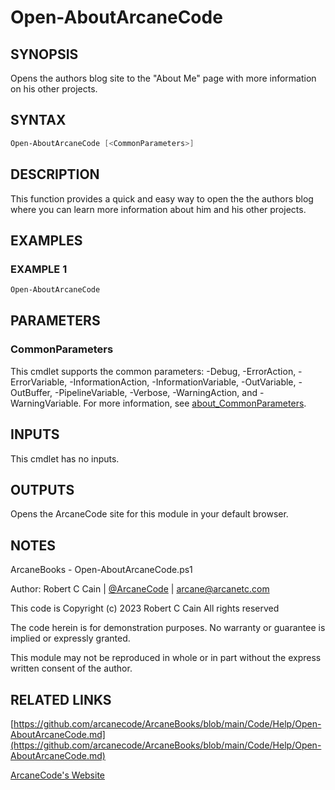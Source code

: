 # Open-AboutArcaneCode

## SYNOPSIS

Opens the authors blog site to the "About Me" page with more information on his other projects.

## SYNTAX

```powershell
Open-AboutArcaneCode [<CommonParameters>]
```

## DESCRIPTION

This function provides a quick and easy way to open the the authors blog where you can learn more information about him and his other projects.

## EXAMPLES

### EXAMPLE 1

```powershell
Open-AboutArcaneCode
```

## PARAMETERS

### CommonParameters

This cmdlet supports the common parameters: -Debug, -ErrorAction, -ErrorVariable, -InformationAction, -InformationVariable, -OutVariable, -OutBuffer, -PipelineVariable, -Verbose, -WarningAction, and -WarningVariable. For more information, see [about_CommonParameters](http://go.microsoft.com/fwlink/?LinkID=113216).

## INPUTS

This cmdlet has no inputs.

## OUTPUTS

Opens the ArcaneCode site for this module in your default browser.

## NOTES

ArcaneBooks - Open-AboutArcaneCode.ps1

Author: Robert C Cain | [@ArcaneCode](https://twitter.com/arcanecode) | arcane@arcanetc.com

This code is Copyright (c) 2023 Robert C Cain All rights reserved

The code herein is for demonstration purposes.
No warranty or guarantee is implied or expressly granted.

This module may not be reproduced in whole or in part without
the express written consent of the author.

## RELATED LINKS

[https://github.com/arcanecode/ArcaneBooks/blob/main/Code/Help/Open-AboutArcaneCode.md](https://github.com/arcanecode/ArcaneBooks/blob/main/Code/Help/Open-AboutArcaneCode.md)

[ArcaneCode's Website](http://arcanecode.me)
